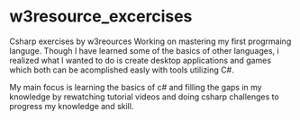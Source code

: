 # w3resource_excercises
Csharp exercises by w3reources
Working on mastering my first progrmaing languge. Though I have learned some of the basics of other languages, i realized what 
I wanted to do is create desktop applications and games which both can be acomplished easly with tools utilizing C#.

My main focus is learning the basics of c# and filling the gaps in my knowledge by rewatching tutorial videos and doing
csharp challenges to progress my knowledge and skill.
